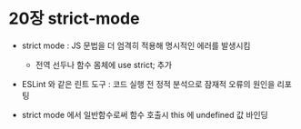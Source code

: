 # 20장 strict-mode

- strict mode : JS 문법을 더 엄격히 적용해 명시적인 에러를 발생시킴
  - 전역 선두나 함수 몸체에 use strict; 추가
- ESLint 와 같은 린트 도구 : 코드 실행 전 정적 분석으로 잠재적 오류의 원인을 리포팅

- strict mode 에서 일반함수로써 함수 호출시 this 에 undefined 값 바인딩
